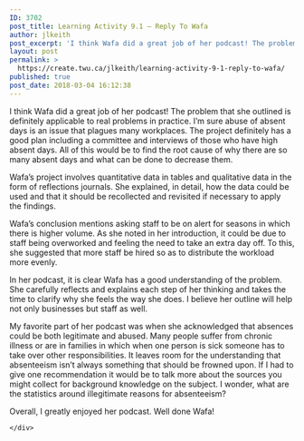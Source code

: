 ```yaml
---
ID: 3702
post_title: Learning Activity 9.1 – Reply To Wafa
author: jlkeith
post_excerpt: 'I think Wafa did a great job of her podcast! The problem that she outlined is definitely applicable to real problems in practice. I&rsquo;m sure abuse of absent days is an issue that plagues many workplaces. The project definitely has a good plan including a committee and interviews of those who have high absent days. [&hellip;]'
layout: post
permalink: >
  https://create.twu.ca/jlkeith/learning-activity-9-1-reply-to-wafa/
published: true
post_date: 2018-03-04 16:12:38
---
```

<p>I think Wafa did a great job of her podcast! The problem that she outlined is definitely applicable to real problems in practice. I’m sure abuse of absent days is an issue that plagues many workplaces. The project definitely has a good plan including a committee and interviews of those who have high absent days. All of this would be to find the root cause of why there are so many absent days and what can be done to decrease them.</p>
<p>Wafa’s project involves quantitative data in tables and qualitative data in the form of reflections journals. She explained, in detail, how the data could be used and that it should be recollected and revisited if necessary to apply the findings.</p>
<p>Wafa’s conclusion mentions asking staff to be on alert for seasons in which there is higher volume. As she noted in her introduction, it could be due to staff being overworked and feeling the need to take an extra day off. To this, she suggested that more staff be hired so as to distribute the workload more evenly.</p>
<p>In her podcast, it is clear Wafa has a good understanding of the problem. She carefully reflects and explains each step of her thinking and takes the time to clarify why she feels the way she does. I believe her outline will help not only businesses but staff as well. </p>
<p>My favorite part of her podcast was when she acknowledged that absences could be both legitimate and abused. Many people suffer from chronic illness or are in families in which when one person is sick someone has to take over other responsibilities. It leaves room for the understanding that absenteeism isn’t always something that should be frowned upon. If I had to give one recommendation it would be to talk more about the sources you might collect for background knowledge on the subject. I wonder, what are the statistics around illegitimate reasons for absenteeism?</p>
<p>Overall, I greatly enjoyed her podcast. Well done Wafa!</p>
<div id="themify_builder_content-100" data-postid="100" class="themify_builder_content themify_builder_content-100 themify_builder">

    </div>
<!-- /themify_builder_content -->
